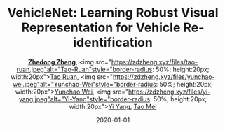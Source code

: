 ---
title: "VehicleNet: Learning Robust Visual Representation for Vehicle Re-identification"
collection: publications
permalink: /publication/VehicleN2020
date: 2020-01-01
doi: 10.1109/TMM.2020.3014488
keywords: 
venue: 'IEEE Transaction on Multimedia (TMM)'
paperurl: 'https://zdzheng.xyz/files/TMM20.pdf'
blog: 'https://zhuanlan.zhihu.com/p/186905783'
code: 'https://github.com/layumi/AICIty-reID-2020'
author: '<strong><a href="https://zdzheng.xyz/authors/Zhedong-Zheng" class="author">Zhedong Zheng</a></strong>, <img src="https://zdzheng.xyz/files/tao-ruan.jpeg"alt="Tao-Ruan"style="border-radius: 50%; height:20px; width:20px"><a href="https://zdzheng.xyz/authors/Tao-Ruan" class="author">Tao Ruan</a>, <img src="https://zdzheng.xyz/files/yunchao-wei.jpeg"alt="Yunchao-Wei"style="border-radius: 50%; height:20px; width:20px"><a href="https://zdzheng.xyz/authors/Yunchao-Wei" class="author">Yunchao Wei</a>, <img src="https://zdzheng.xyz/files/yi-yang.jpeg"alt="Yi-Yang"style="border-radius: 50%; height:20px; width:20px"><a href="https://zdzheng.xyz/authors/Yi-Yang" class="author">Yi Yang</a>, <a href="https://zdzheng.xyz/authors/Tao-Mei" class="author">Tao Mei</a>'
sqlauthor: 'Zhedong Zheng, Tao Ruan, Yunchao Wei, Yi Yang, Tao Mei, '
citation: ' Zhedong Zheng,  Tao Ruan,  Yunchao Wei,  Yi Yang,  Tao Mei, &quot;VehicleNet: Learning Robust Visual Representation for Vehicle Re-identification.&quot; IEEE Transaction on Multimedia (TMM), 2020. DOI: 10.1109/TMM.2020.3014488'
pub_year: '2020'
bib: >
    @article{zheng2020vehiclenet,<br>author = "Zheng, Zhedong and Ruan, Tao and Wei, Yunchao and Yang, Yi and Mei, Tao",<br>doi = "10.1109/TMM.2020.3014488",<br>title = "VehicleNet: Learning Robust Visual Representation for Vehicle Re-identification",<br>journal = "IEEE Transaction on Multimedia (TMM)",<br>blog = "https://zhuanlan.zhihu.com/p/186905783",<br>year = "2020",<br>code = "https://github.com/layumi/AICIty-reID-2020",<br>url = "https://zdzheng.xyz/files/TMM20.pdf"
    }

---